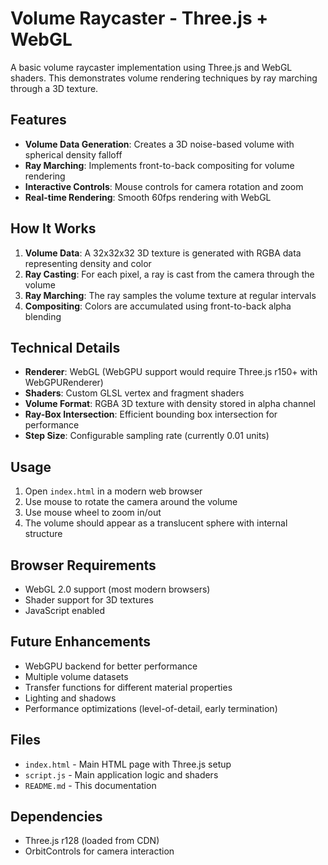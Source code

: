 # Volume Raycaster - Three.js + WebGL

A basic volume raycaster implementation using Three.js and WebGL shaders. This demonstrates volume rendering techniques by ray marching through a 3D texture.

## Features

- **Volume Data Generation**: Creates a 3D noise-based volume with spherical density falloff
- **Ray Marching**: Implements front-to-back compositing for volume rendering
- **Interactive Controls**: Mouse controls for camera rotation and zoom
- **Real-time Rendering**: Smooth 60fps rendering with WebGL

## How It Works

1. **Volume Data**: A 32x32x32 3D texture is generated with RGBA data representing density and color
2. **Ray Casting**: For each pixel, a ray is cast from the camera through the volume
3. **Ray Marching**: The ray samples the volume texture at regular intervals
4. **Compositing**: Colors are accumulated using front-to-back alpha blending

## Technical Details

- **Renderer**: WebGL (WebGPU support would require Three.js r150+ with WebGPURenderer)
- **Shaders**: Custom GLSL vertex and fragment shaders
- **Volume Format**: RGBA 3D texture with density stored in alpha channel
- **Ray-Box Intersection**: Efficient bounding box intersection for performance
- **Step Size**: Configurable sampling rate (currently 0.01 units)

## Usage

1. Open `index.html` in a modern web browser
2. Use mouse to rotate the camera around the volume
3. Use mouse wheel to zoom in/out
4. The volume should appear as a translucent sphere with internal structure

## Browser Requirements

- WebGL 2.0 support (most modern browsers)
- Shader support for 3D textures
- JavaScript enabled

## Future Enhancements

- WebGPU backend for better performance
- Multiple volume datasets
- Transfer functions for different material properties
- Lighting and shadows
- Performance optimizations (level-of-detail, early termination)

## Files

- `index.html` - Main HTML page with Three.js setup
- `script.js` - Main application logic and shaders
- `README.md` - This documentation

## Dependencies

- Three.js r128 (loaded from CDN)
- OrbitControls for camera interaction
